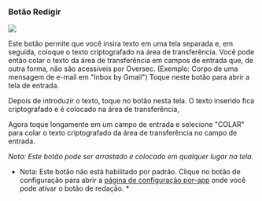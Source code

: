 <a name="button_compose"></a>
### Botão Redigir
<div class="buttoncircle"><img src="ic_create_black_24dp.png"></img></div>

Este botão permite que você insira texto em uma tela separada e, em seguida, coloque o texto criptografado na área de transferência.
Você pode então colar o texto da área de transferência em campos de entrada que, de outra forma, não são acessíveis por Oversec.
(Exemplo: Corpo de uma mensagem de e-mail em "Inbox by Gmail")
Toque neste botão para abrir a tela de entrada.

<a name="compose_encrypt_button"></a>
Depois de introduzir o texto, toque no botão nesta tela. O texto inserido fica criptografado e é colocado na área de transferência,

<a name="paste_clipboard"></a>
Agora toque longamente em um campo de entrada e selecione "COLAR" para colar o texto criptografado da área de transferência no campo de entrada.

*Nota: Este botão pode ser arrastado e colocado em qualquer lugar na tela.*

* Nota: Este botão não está habilitado por padrão. Clique no botão de configuração para abrir a [página de configuração por-app](/setup/per-app-config/) onde você pode ativar o botão de redação. *